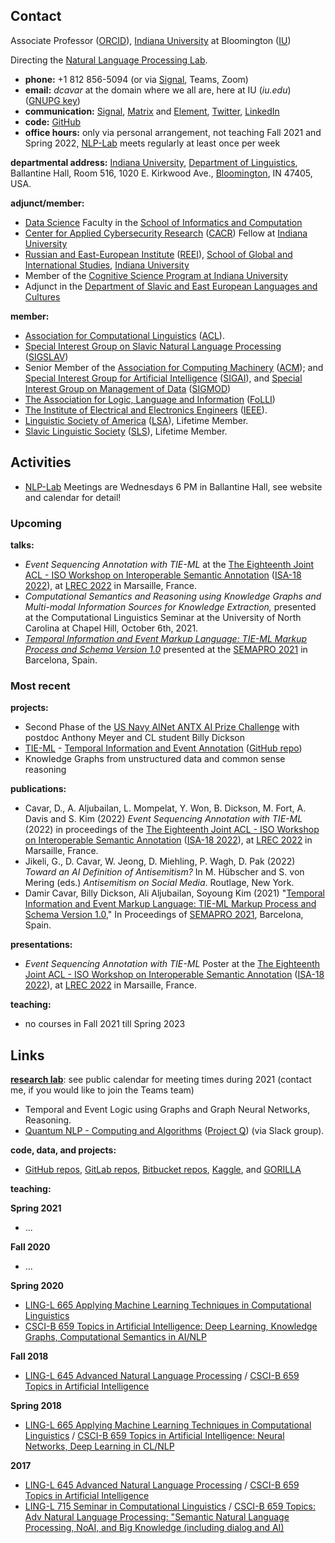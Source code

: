 ## Contact

Associate Professor ([ORCID](http://orcid.org/0000-0002-1262-5927)), [Indiana University] at Bloomington ([IU])

Directing the [Natural Language Processing Lab](https://nlp-lab.org/).


- **phone:** +1 812 856-5094 (or via [Signal](https://www.signal.org/), Teams, Zoom)
- **email:** *dcavar* at the domain where we all are, here at IU (*iu.edu*) ([GNUPG key](DamirCavar.asc))
- **communication:** [Signal](https://www.signal.org/), [Matrix](https://matrix.org/) and [Element](https://element.io/), [Twitter](https://twitter.com/DaCavar), [LinkedIn](https://www.linkedin.com/in/damircavar/)
- **code:** [GitHub](https://github.com/dcavar)
- **office hours:** only via personal arrangement, not teaching Fall 2021 and Spring 2022, [NLP-Lab] meets regularly at least once per week

**departmental address:**
      [Indiana University], 
      [Department of Linguistics], 
      Ballantine Hall, Room 516, 
      1020 E. Kirkwood Ave., 
      [Bloomington], IN 47405, USA.

**adjunct/member:**
- [Data Science](https://www.soic.indiana.edu/graduate/degrees/data-science/index.html) Faculty in the [School of Informatics and Computation](http://www.soic.indiana.edu/)
- [Center for Applied Cybersecurity Research](https://cacr.iu.edu/about/people/fellows/index.php) ([CACR](https://cacr.iu.edu/about/people/fellows/index.php)) Fellow at [Indiana University]
- [Russian and East-European Institute](http://www.iub.edu/~reeiweb/) ([REEI](http://www.iub.edu/~reeiweb/)), [School of Global and International Studies](http://sgis.indiana.edu/), [Indiana University]
- Member of the [Cognitive Science Program at Indiana University](http://www.cogs.indiana.edu)
- Adjunct in the [Department of Slavic and East European Languages and Cultures](http://www.indiana.edu/~lingdept/)

**member:**
- [Association for Computational Linguistics](http://www.aclweb.org/) ([ACL](http://www.aclweb.org/)).
- [Special Interest Group on Slavic Natural Language Processing](http://sigslav.cs.helsinki.fi/membership.html) ([SIGSLAV](http://sigslav.cs.helsinki.fi/membership.html))
- Senior Member of the [Association for Computing Machinery](http://www.acm.org/) ([ACM](http://www.acm.org/)); and [Special Interest Group for Artificial Intelligence](http://sigai.acm.org/) ([SIGAI](http://sigai.acm.org/)), and [Special Interest Group on Management of Data](https://sigmod.org/) ([SIGMOD](https://sigmod.org/))
- [The Association for Logic, Language and Information](http://www.folli.info/) ([FoLLI](http://www.folli.info/))
- [The Institute of Electrical and Electronics Engineers](http://www.ieee.org/) ([IEEE](http://www.ieee.org/)).
- [Linguistic Society of America](http://www.lsadc.org/) ([LSA](http://www.lsadc.org/)), Lifetime Member.
- [Slavic Linguistic Society](https://www.slaviclinguistics.org/) ([SLS](https://www.slaviclinguistics.org/)), Lifetime Member.


## Activities

- [NLP-Lab] Meetings are Wednesdays 6 PM in Ballantine Hall, see website and calendar for detail!


### Upcoming

**talks:**
- *Event Sequencing Annotation with TIE-ML* at the [The Eighteenth Joint ACL - ISO Workshop on Interoperable Semantic Annotation](https://sigsem.uvt.nl/isa18/) ([ISA-18 2022](https://sigsem.uvt.nl/isa18/)), at [LREC 2022](https://lrec2022.lrec-conf.org/en/) in Marsaille, France.
- *Computational Semantics and Reasoning using Knowledge Graphs and Multi-modal Information Sources for Knowledge Extraction,* presented at the Computational Linguistics Seminar at the University of North Carolina at Chapel Hill, October 6th, 2021.
- *[Temporal Information and Event Markup Language: TIE-ML Markup Process and Schema Version 1.0](https://arxiv.org/abs/2109.13892)* presented at the [SEMAPRO 2021](https://www.iaria.org/conferences2021/SEMAPRO21.html) in Barcelona, Spain.


### Most recent

**projects:**
- Second Phase of the [US Navy AINet ANTX AI Prize Challenge](https://www.challenge.gov/challenge/networks-advanced-naval-technology-exercise-ainetantx-artificial-intelligence-prize-challenge/) with postdoc Anthony Meyer and CL student Billy Dickson
- [TIE-ML](https://nlp-lab.org/timeevents/) - [Temporal Information and Event Annotation](https://nlp-lab.org/timeevents/) ([GitHub repo](https://github.com/dcavar/tieml))
- Knowledge Graphs from unstructured data and common sense reasoning

**publications:**
- Cavar, D., A. Aljubailan, L. Mompelat, Y. Won, B. Dickson, M. Fort, A. Davis and S. Kim (2022) *Event Sequencing Annotation with TIE-ML* (2022) in proceedings of the [The Eighteenth Joint ACL - ISO Workshop on Interoperable Semantic Annotation](https://sigsem.uvt.nl/isa18/) ([ISA-18 2022](https://sigsem.uvt.nl/isa18/)), at [LREC 2022](https://lrec2022.lrec-conf.org/en/) in Marsaille, France.
- Jikeli, G., D. Cavar, W. Jeong, D. Miehling, P. Wagh, D. Pak (2022) *Toward an AI Definition of Antisemitism?* In M. Hübscher and S. von Mering (eds.) *Antisemitism on Social Media*. Routlage, New York.
- Damir Cavar, Billy Dickson, Ali Aljubailan, Soyoung Kim (2021) "[Temporal Information and Event Markup Language: TIE-ML Markup Process and Schema Version 1.0](https://arxiv.org/abs/2109.13892)," In Proceedings of [SEMAPRO 2021](https://www.iaria.org/conferences2021/SEMAPRO21.html), Barcelona, Spain.


**presentations:**
- *Event Sequencing Annotation with TIE-ML* Poster at the [The Eighteenth Joint ACL - ISO Workshop on Interoperable Semantic Annotation](https://sigsem.uvt.nl/isa18/) ([ISA-18 2022](https://sigsem.uvt.nl/isa18/)), at [LREC 2022](https://lrec2022.lrec-conf.org/en/) in Marsaille, France.


**teaching:**
- no courses in Fall 2021 till Spring 2023


## Links

**[research lab](https://nlp-lab.org/)**: see public calendar for meeting times during 2021 (contact me, if you would like to join the Teams team)
- Temporal and Event Logic using Graphs and Graph Neural Networks, Reasoning.
- [Quantum NLP - Computing and Algorithms](https://github.com/dcavar/q) ([Project Q](https://github.com/dcavar/q)) (via Slack group).


**code, data, and projects:**
- [GitHub repos](https://github.com/dcavar), [GitLab repos](https://gitlab.com/dcavar), [Bitbucket repos](https://bitbucket.org/dcavar/),
      [Kaggle](https://kaggle.com/dcavar/), and [GORILLA](https://gorilla.linguistlist.org/)


**teaching:**

**Spring 2021**
- ...

**Fall 2020**
- ...

**Spring 2020**
- [LING-L 665 Applying Machine Learning Techniques in Computational Linguistics](/l665/)
- [CSCI-B 659 Topics in Artificial Intelligence: Deep Learning, Knowledge Graphs, Computational Semantics in AI/NLP](/l665/)

**Fall 2018**
- [LING-L 645 Advanced Natural Language Processing](/l645f18/) / [CSCI-B 659 Topics in Artificial Intelligence]()

**Spring 2018**
- [LING-L 665 Applying Machine Learning Techniques in Computational Linguistics](/l665/) / [CSCI-B 659 Topics in Artificial Intelligence: Neural Networks, Deep Learning in CL/NLP](/l665/)

**2017**
- [LING-L 645 Advanced Natural Language Processing](/l645/) / [CSCI-B 659 Topics in Artificial Intelligence](/l645/)
- [LING-L 715 Seminar in Computational Linguistics](/l715/) / [CSCI-B 659 Topics: Adv Natural Language Processing: "Semantic Natural Language Processing, NoAI, and Big Knowledge (including dialog and AI)](/l715/)



[Indiana University]: https://www.indiana.edu/ "Indiana University"
[IU]: https://www.indiana.edu/ "Indiana University"
[Department of Linguistics]: https://www.indiana.edu/~lingdept/ "Indiana University Department of Linguistics"
[Bloomington]: https://en.wikipedia.org/wiki/Bloomington,_Indiana "Bloomington, Indiana"
[NLP-Lab]: https://nlp-lab.org/ "Natural Language Processing Lab"
